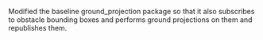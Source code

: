 
Modified the baseline ground_projection package so that it also subscribes to obstacle bounding
boxes and performs ground projections on them and republishes them.